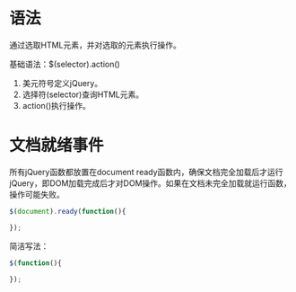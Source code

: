 # 语法
通过选取HTML元素，并对选取的元素执行操作。

基础语法：$(selector).action()

1. 美元符号定义jQuery。
2. 选择符(selector)查询HTML元素。
3. action()执行操作。

# 文档就绪事件
所有jQuery函数都放置在document ready函数内，确保文档完全加载后才运行jQuery，即DOM加载完成后才对DOM操作。如果在文档未完全加载就运行函数，操作可能失败。
```js
$(document).ready(function(){

});
```
简洁写法：
```js
$(function(){

});
```